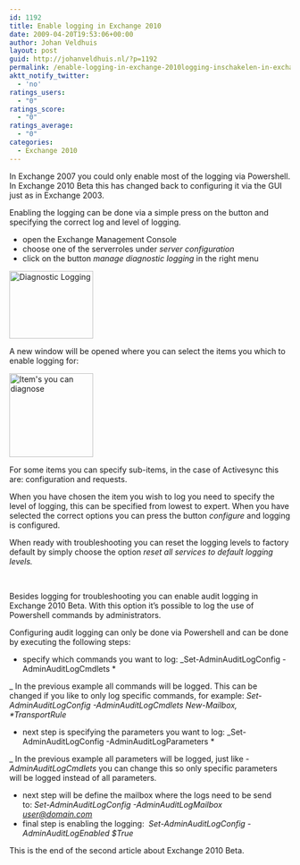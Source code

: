 ```yaml
---
id: 1192
title: Enable logging in Exchange 2010
date: 2009-04-20T19:53:06+00:00
author: Johan Veldhuis
layout: post
guid: http://johanveldhuis.nl/?p=1192
permalink: /enable-logging-in-exchange-2010logging-inschakelen-in-exchange-2010/
aktt_notify_twitter:
  - 'no'
ratings_users:
  - "0"
ratings_score:
  - "0"
ratings_average:
  - "0"
categories:
  - Exchange 2010
---
```

In Exchange 2007 you could only enable most of the logging via Powershell. In Exchange 2010 Beta this has changed back to configuring it via the GUI just as in Exchange 2003.
  
Enabling the logging can be done via a simple press on the button and specifying the correct log and level of logging.

  * open the Exchange Management Console
  * choose one of the serverroles under _server configuration_
  * click on the button _manage diagnostic logging_ in the right menu

[<img class="alignnone size-thumbnail wp-image-1193" title="Diagnostic Logging" src="https://i1.wp.com/johanveldhuis.nl/wp-content/uploads/2009/04/diagnostic_1-150x121.jpg?resize=150%2C121" alt="Diagnostic Logging" width="150" height="121" data-recalc-dims="1" />](https://i1.wp.com/johanveldhuis.nl/wp-content/uploads/2009/04/diagnostic_1.jpg)

A new window will be opened where you can select the items you which to enable logging for:

[<img class="alignnone size-thumbnail wp-image-1194" title="Item's you can diagnose" src="https://i0.wp.com/johanveldhuis.nl/wp-content/uploads/2009/04/diagnostic_2-150x150.jpg?resize=150%2C150" alt="Item's you can diagnose" width="150" height="150" srcset="https://i2.wp.com/johanveldhuis.nl/wp-content/uploads/2009/04/diagnostic_2.jpg?resize=150%2C150&ssl=1 150w, https://i2.wp.com/johanveldhuis.nl/wp-content/uploads/2009/04/diagnostic_2.jpg?zoom=2&resize=150%2C150&ssl=1 300w, https://i2.wp.com/johanveldhuis.nl/wp-content/uploads/2009/04/diagnostic_2.jpg?zoom=3&resize=150%2C150&ssl=1 450w" sizes="(max-width: 150px) 100vw, 150px" data-recalc-dims="1" />](https://i2.wp.com/johanveldhuis.nl/wp-content/uploads/2009/04/diagnostic_2.jpg)

For some items you can specify sub-items, in the case of Activesync this are: configuration and requests.
  
When you have chosen the item you wish to log you need to specify the level of logging, this can be specified from lowest to expert. When you have selected the correct options you can press the button _configure_ and logging is configured.

When ready with troubleshooting you can reset the logging levels to factory default by simply choose the option _reset all services to default logging levels._

 

Besides logging for troubleshooting you can enable audit logging in Exchange 2010 Beta. With this option it&#8217;s possible to log the use of Powershell commands by administrators.

Configuring audit logging can only be done via Powershell and can be done by executing the following steps:

  * specify which commands you want to log: _Set-AdminAuditLogConfig -AdminAuditLogCmdlets *
  
_ In the previous example all commands will be logged. This can be changed if you like to only log specific commands, for example: _Set-AdminAuditLogConfig -AdminAuditLogCmdlets New-Mailbox, *TransportRule_
  * next step is specifying the parameters you want to log: _Set-AdminAuditLogConfig -AdminAuditLogParameters *
  
_ In the previous example all parameters will be logged, just like _-AdminAuditLogCmdlets_ you can change this so only specific parameters will be logged instead of all parameters.
  * next step will be define the mailbox where the logs need to be send to: _Set-AdminAuditLogConfig -AdminAuditLogMailbox_ [_user@domain.com_](mailto:user@domain.com)
  * final step is enabling the logging:  _Set-AdminAuditLogConfig -AdminAuditLogEnabled $True_

This is the end of the second article about Exchange 2010 Beta.